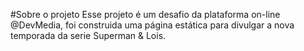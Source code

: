 #Sobre o projeto
Esse projeto é um desafio da plataforma on-line @DevMedia, foi construida uma página estática para divulgar a nova temporada da serie Superman & Lois.
